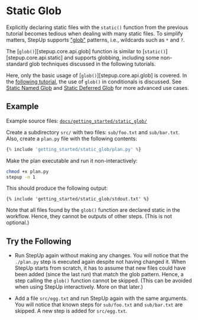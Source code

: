 # Static Glob

Explicitly declaring static files with the `static()` function from the previous tutorial becomes tedious when dealing with many static files.
To simplify matters, StepUp supports ["glob"](https://en.wikipedia.org/wiki/Glob_(programming)) patterns, i.e., wildcards such as `*` and `?`.

The [`glob()`][stepup.core.api.glob] function is similar to [`static()`][stepup.core.api.static] and supports globbing, including some non-standard glob techniques discussed in the following tutorials.

Here, only the basic usage of [`glob()`][stepup.core.api.glob] is covered.
In the [following tutorial](static_glob_conditional.md), the use of `glob()` in conditionals is discussed.
See [Static Named Glob](../advanced_topics/static_named_glob.md) and
[Static Deferred Glob](../advanced_topics/static_deferred_glob.md) for more advanced use cases.


## Example

Example source files: [`docs/getting_started/static_glob/`](https://github.com/reproducible-reporting/stepup-core/tree/main/docs/getting_started/static_glob)

Create a subdirectory `src/` with two files: `sub/foo.txt` and `sub/bar.txt`.
Also, create a `plan.py` file with the following contents:

```python
{% include 'getting_started/static_glob/plan.py' %}
```

Make the plan executable and run it non-interactively:

```bash
chmod +x plan.py
stepup -n 1
```

This should produce the following output:

```
{% include 'getting_started/static_glob/stdout.txt' %}
```

Note that all files found by the `glob()` function are declared static in the workflow.
Hence, they cannot be outputs of other steps.
(This is not optional.)


## Try the Following

- Run StepUp again without making any changes.
  You will notice that the `./plan.py` step is executed again despite not having changed it.
  When StepUp starts from scratch, it has to assume that new files could have been added (since the last run) that match the glob pattern.
  Hence, a step calling the `glob()` function cannot be skipped.
  (This can be avoided when using StepUp interactively. More on that later.)

- Add a file `src/egg.txt` and run StepUp again with the same arguments.
  You will notice that known steps for `sub/foo.txt` and `sub/bar.txt` are skipped.
  A new step is added for `src/egg.txt`.
